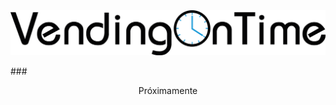 <div alt="VendingOnTime logo" style="text-align:center"><img src ="https://raw.githubusercontent.com/VendingOnTime/vendingontime.github.io/master/assets/img/vending%20png.png" /></div>

###<center>Próximamente</center>